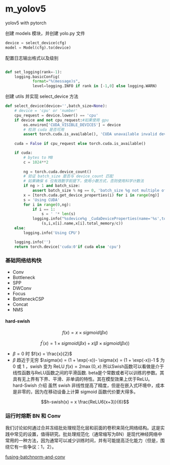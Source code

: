 # m_yolov5
yolov5 with pytorch

创建 models 模块，并创建 yolo.py 文件


```python
device = select_device(cfg)
model = Model(cfg).to(device)
```

配置日志输出格式以及级别
```python

def set_logging(rank=-1):
    logging.basicConfig(
            format="%(message)s",
            level=logging.INFO if rank in [-1,0] else logging.WARN)

```
创建 utils 并实现 select_device 方法

```python
def select_device(device='',batch_size=None):
    # device = 'cpu' or 'number'
    cpu_request = device.lower() == 'cpu'
    if device and not cpu_request:#如果使用 gpu
        os.environ['CUDA_VISIBLE_DEVICES'] = device
        # 检测 cuda 是否可用
        assert torch.cuda.is_available(), 'CUDA unavailable invalid device %s requested' % device 
    
    cuda = False if cpu_request else torch.cuda.is_available()

    if cuda:
        # bytes to MB
        c = 1024**2
        
        ng = torch.cuda.device_count()
        # 验证 batch_size 是否与 device_count 匹配
        # 如果确保 6 位有效数字前提下，使用小数方式，否则使用科学计数法
        if ng > 1 and batch_size:
            assert batch_size % ng == 0, 'batch_size %g not multiple of GPU count %g' %(batch_size,ng)
        x = [torch.cuda.get_device_properties(i) for i in range(ng)]
        s = 'Using CUDA'
        for i in range(0,ng):
            if i == 1:
                s = ' '* len(s)
            logging.info("%sdevice%g _CudaDeviceProperties(name='%s',total_memory=%dMB)"%
                (s,i,x[i].name,x[i].total_memory/c))
    else:
        logging.info('Using CPU')

    logging.info('')
    return torch.device('cuda:0'if cuda else 'cpu')
```

### 基础网络结构快
- Conv
- Bottleneck
- SPP
- DWConv
- Focus
- BottleneckCSP
- Concat
- NMS

#### hard-swish

$$ f(x) = x \times sigmoid(\beta x) $$

$$ f^{\prime}(x) = 1 \times sigmoid (\beta x) + x(\beta \times sigmoid(\beta x))$$

- $\beta = 0$ 时 $f(x) = \frac{x}{2}$
- $\beta$ 趋近于无穷 $\sigma(x) = (1 + \exp(-x))- \sigma(x) = (1 + \exp(-x))-1 $ 为 0 或 1 ，swish 变为 ReLU $f(x) = 2 \max(0,x)$
所以Swish函数可以看做是介于线性函数与ReLU函数之间的平滑函数. beta是个常数或者可以训练的参数。其具有无上界有下界、平滑、非单调的特性。其在模型效果上优于ReLU。
hard-Swish 介绍
虽然 swish 非线性提高了精度，但是在嵌入式环境中，成本是非零的，因为在移动设备上计算 sigmoid 函数代价要大得多。

$$h-swish(x) = x \frac{ReLU6(x+3)}{6}$$

### 运行时熔断 BN 和 Conv

我们讨论如何通过合并冻结批处理规范化层和前面的卷积来简化网络结构。这是实践中常见的设置，值得研究。批处理规范化（通常缩写为BN）是现代神经网络中常用的一种方法，因为通常可以减少训练时间，并有可能提高泛化能力（但是，围绕它有一些争议：1，2）。

[fusing-batchnorm-and-conv](https://nenadmarkus.com/p/fusing-batchnorm-and-conv/)